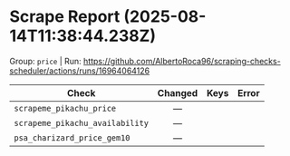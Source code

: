 # Scrape Report (2025-08-14T11:38:44.238Z)

Group: `price`  |  Run: https://github.com/AlbertoRoca96/scraping-checks-scheduler/actions/runs/16964064126

| Check | Changed | Keys | Error |
|---|:---:|:--|:--|
| `scrapeme_pikachu_price` | — |  |  |
| `scrapeme_pikachu_availability` | — |  |  |
| `psa_charizard_price_gem10` | — |  |  |
